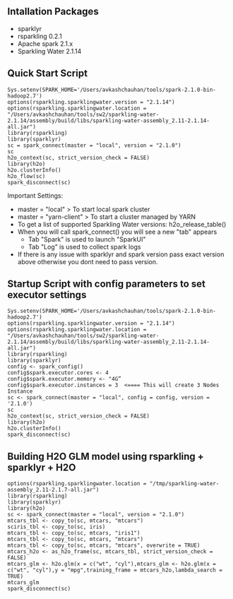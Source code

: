 
## Intallation Packages ##
 - sparklyr 
 - rsparkling 0.2.1
 - Apache spark 2.1.x
 - Sparkling Water 2.1.14


## Quick Start Script ##
```
Sys.setenv(SPARK_HOME='/Users/avkashchauhan/tools/spark-2.1.0-bin-hadoop2.7')
options(rsparkling.sparklingwater.version = "2.1.14") 
options(rsparkling.sparklingwater.location = "/Users/avkashchauhan/tools/sw2/sparkling-water-2.1.14/assembly/build/libs/sparkling-water-assembly_2.11-2.1.14-all.jar")
library(rsparkling)
library(sparklyr)
sc = spark_connect(master = "local", version = "2.1.0")
sc
h2o_context(sc, strict_version_check = FALSE)
library(h2o)
h2o.clusterInfo()
h2o_flow(sc)
spark_disconnect(sc)
```

Important Settings:
 - master = "local"         > To start local spark cluster
 - master = "yarn-client"   > To start a cluster managed by YARN 
 - To get a list of supported Sparkling Water versions: h2o_release_table()
 - When you will call spark_connect() you will see a new "tab" appears
   - Tab "Spark" is used to launch "SparkUI" 
   - Tab "Log" is used to collect spark logs
 - If there is any issue with sparklyr and spark version pass exact version above otherwise you dont need to pass version.

 
## Startup Script with config parameters to set executor settings ##
```
Sys.setenv(SPARK_HOME='/Users/avkashchauhan/tools/spark-2.1.0-bin-hadoop2.7')
options(rsparkling.sparklingwater.version = "2.1.14") 
options(rsparkling.sparklingwater.location = "/Users/avkashchauhan/tools/sw2/sparkling-water-2.1.14/assembly/build/libs/sparkling-water-assembly_2.11-2.1.14-all.jar")
library(rsparkling)
library(sparklyr)
config <- spark_config()
config$spark.executor.cores <- 4
config$spark.executor.memory <- "4G”
config$spark.executor.instances = 3  <==== This will create 3 Nodes Instance
sc <- spark_connect(master = "local", config = config, version = '2.1.0')
sc
h2o_context(sc, strict_version_check = FALSE)
library(h2o)
h2o.clusterInfo()
spark_disconnect(sc)
```

## Building H2O GLM model using rsparkling + sparklyr + H2O ## 
```
options(rsparkling.sparklingwater.location = "/tmp/sparkling-water-assembly_2.11-2.1.7-all.jar")
library(rsparkling)
library(sparklyr)
library(h2o)
sc <- spark_connect(master = "local", version = "2.1.0")
mtcars_tbl <- copy_to(sc, mtcars, "mtcars")
sciris_tbl <- copy_to(sc, iris)
mtcars_tbl <- copy_to(sc, mtcars, "iris1")
mtcars_tbl <- copy_to(sc, mtcars, "mtcars")
mtcars_tbl <- copy_to(sc, mtcars, "mtcars", overwrite = TRUE)
mtcars_h2o <- as_h2o_frame(sc, mtcars_tbl, strict_version_check = FALSE)
mtcars_glm <- h2o.glm(x = c("wt", "cyl"),mtcars_glm <- h2o.glm(x = c("wt", "cyl"),y = "mpg",training_frame = mtcars_h2o,lambda_search = TRUE)
mtcars_glm
spark_disconnect(sc)

```


